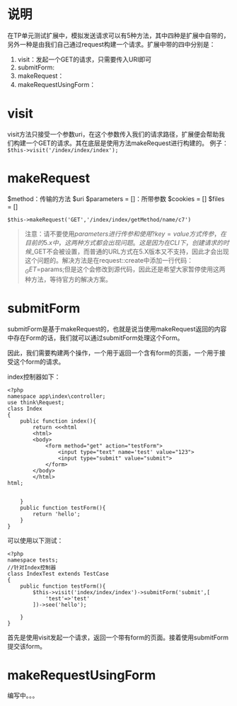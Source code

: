 # 说明
在TP单元测试扩展中，模拟发送请求可以有5种方法，其中四种是扩展中自带的，另外一种是由我们自己通过request构建一个请求。扩展中带的四中分别是：
1. visit：发起一个GET的请求，只需要传入URI即可
2. submitForm:
3. makeRequest：
4. makeRequestUsingForm：

# visit
visit方法只接受一个参数uri，在这个参数传入我们的请求路径，扩展便会帮助我们构建一个GET的请求。其在底层是使用方法makeRequest进行构建的。
例子：
`$this->visit('/index/index/index');`

# makeRequest
$method：传输的方法
$uri
$parameters = []：所带参数
$cookies = []
$files = []

`$this->makeRequest('GET','/index/index/getMethod/name/c7')`

>注意：请不要使用$parameters进行传参和使用?key=value方式传参，在目前的5.x中，这两种方式都会出现问题。这是因为在CLI下，创建请求的时候$_GET不会被设置，而普通的URL方式在5.X版本又不支持，因此才会出现这个问题的。解决方法是在request::create中添加一行代码：$_GET=$params;但是这个会修改到源代码，因此还是希望大家暂停使用这两种方法，等待官方的解决方案。

# submitForm
submitForm是基于makeRequest的，也就是说当使用makeRequest返回的内容中存在Form的话，我们就可以通过submitForm处理这个Form。

因此，我们需要构建两个操作，一个用于返回一个含有form的页面，一个用于接受这个form的请求。

index控制器如下：
~~~
<?php
namespace app\index\controller;
use think\Request;
class Index
{
	public function index(){
		return <<<html
		<html>
		<body>
			<form method="get" action="testForm">
				<input type="text" name='test' value="123">
				<input type="submit" value="submit">
			</form>
		</body>
		</html>
html;
		

	}
	public function testForm(){
		return 'hello';
	}
}
~~~

可以使用以下测试：
~~~
<?php
namespace tests;
//针对Index控制器
class IndexTest extends TestCase
{
	public function testForm(){
		$this->visit('index/index/index')->submitForm('submit',[
			'test'=>'test'
		])->see('hello');

	}
}
~~~

首先是使用visit发起一个请求，返回一个带有form的页面。接着使用submitForm提交该form。
# makeRequestUsingForm
编写中。。。